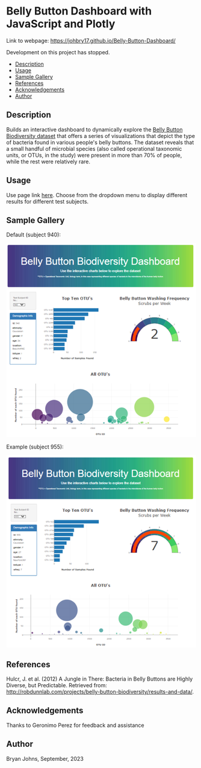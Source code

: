 # Belly Button Dashboard with JavaScript and Plotly

Link to webpage: https://johbry17.github.io/Belly-Button-Dashboard/

Development on this project has stopped.

- [Description](#description)
- [Usage](#usage)
- [Sample Gallery](#sample-gallery)
- [References](#references)
- [Acknowledgements](#acknowledgements)
- [Author](#author)

## Description

Builds an interactive dashboard to dynamically explore the [Belly Button Biodiversity dataset](http://robdunnlab.com/projects/belly-button-biodiversity/) that offers a series of visualizations that depict the type of bacteria found in various people's belly buttons. The dataset reveals that a small handful of microbial species (also called operational taxonomic units, or OTUs, in the study) were present in more than 70% of people, while the rest were relatively rare.

## Usage

Use page link [here](https://johbry17.github.io/Belly-Button-Dashboard/). Choose from the dropdown menu to display different results for different test subjects.

## Sample Gallery

Default (subject 940):

![Default Image](static/Images/bellyButtonDefault.png)

Example (subject 955):

![A different sample](static/Images/bellyButton2.png)

## References

Hulcr, J. et al. (2012) A Jungle in There: Bacteria in Belly Buttons are Highly Diverse, but Predictable. Retrieved from: http://robdunnlab.com/projects/belly-button-biodiversity/results-and-data/.

## Acknowledgements

Thanks to Geronimo Perez for feedback and assistance

## Author

Bryan Johns, September, 2023
